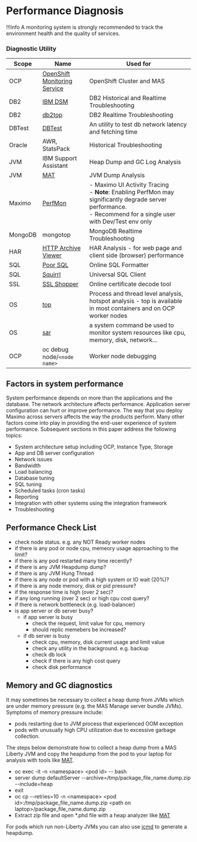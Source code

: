# Performance Diagnosis

!!!info
    A monitoring system is strongly recommended to track the environment health and the quality of services.

### Diagnostic Utility

| Scope                   | Name                      | Used for                                           |
| ------------------------|-------------------------- | ----------------------------------------------------- |
|OCP | [OpenShift Monitoring Service](../mas/monitoring/guidance.md)  | OpenShift Cluster and MAS  |
|DB2 | [IBM DSM](../pd/db2-performance-diagnosis.md#ibm-data-server-manager-ibm-dsm) | DB2 Historical and Realtime Troubleshooting|
|DB2 | [db2top](../pd/db2-performance-diagnosis.md#db2top) | DB2 Realtime Troubleshooting|
|DBTest| [DBTest](../pd/dbtest.md) | An utility to test db network latency and fetching time|
|Oracle | AWR, StatsPack| Historical Troubleshooting |
|JVM | IBM Support Assistant| Heap Dump and GC Log Analysis |
|JVM | [MAT](http://wiki.eclipse.org/MemoryAnalyzer)| JVM Dump Analysis |
|Maximo | [PerfMon](https://www.ibm.com/support/pages/enabling-and-disabling-maximo-activity-dashboard-maximo-75-and-maximo-76) | - Maximo UI Activity Tracing<br/> - **Note**: Enabling PerfMon may significantly degrade server performance. <br/> - Recommend for a single user with Dev/Test env only|
|MongoDB | mongotop | MongoDB Realtime Troubleshooting | 
|HAR | [HTTP Archive Viewer](https://chrome.google.com/webstore/detail/http-archive-viewer/ebbdbdmhegaoooipfnjikefdpeoaidml?hl=en) | HAR Analysis - for web page and client side (browser) performance |
|SQL | [Poor SQL](http://poorsql.com) | Online SQL Formatter | 
|SQL | [Squirrl](http://squirrel-sql.sourceforge.net) | Universal SQL Client |
|SSL | [SSL Shopper](https://www.sslshopper.com)| Online certificate decode tool |
|OS  | [top](https://www.redhat.com/sysadmin/interpret-top-output) | Process and thread level analysis, hotspot analysis - top is available in most containers and on OCP worker nodes|
|OS  | [sar](https://access.redhat.com/solutions/276533) | a system command be used to monitor system resources like cpu, memory, disk, network...|
|OCP | oc debug node/`<node name>` | Worker node debugging |

## Factors in system performance

System performance depends on more than the applications and the database. The network architecture affects performance. Application server configuration can hurt or improve performance. The way that you deploy Maximo across servers affects the way the products perform. Many other factors come into play in providing the end-user experience of system performance.
Subsequent sections in this paper address the following topics:

* System architecture setup including OCP, Instance Type, Storage
* App and DB server configuration
* Network issues
* Bandwidth
* Load balancing
* Database tuning
* SQL tuning
* Scheduled tasks (cron tasks)
* Reporting
* Integration with other systems using the integration framework
* Troubleshooting

## Performance Check List

- check node status. e.g. any NOT Ready worker nodes
- if there is any pod or node cpu, memeory usage approaching to the limit?
- if there is any pod restarted many time recently?
- if there is any JVM Heapdump dump?
- if there is any JVM Hung Thread 
- if there is any node or pod with a high system or IO wait (20%)?
- if there is any node memory, disk or pid pressure?
- if the response time is high (over 2 sec)?
- if any long running (over 2 sec) or high cpu cost query?
- if there is network bottleneck (e.g. load-balancer)
- is app server or db server busy?
    - if app server is busy
        - check the request, limit value for cpu, memory
        - should replic memebers be increased?
    - if db server is busy
        - check cpu, memory, disk current usage and limit value
        - check any utility in the background. e.g. backup
        - check db lock
        - check if there is any high cost query
        - check disk performance

## Memory and GC diagnostics

It may sometimes be necessary to collect a heap dump from JVMs which are under memory pressure (e.g. the MAS Manage server bundle JVMs). Symptoms of memory pressure include:

- pods restarting due to JVM process that experienced OOM exception
- pods with unusually high CPU utilization due to excessive garbage collection.

The steps below demonstrate how to collect a heap dump from a MAS Liberty JVM and copy the heapdump from the pod to your laptop for analysis with tools like [MAT](https://wiki.eclipse.org/MemoryAnalyzer/).

- oc exec -it -n &lt;namespace&gt; &lt;pod id&gt; -- bash
- server dump defaultServer --archive=/tmp/package_file_name.dump.zip --include=heap
- exit
- oc cp --retries=10 -n &lt;namespace&gt; &lt;pod id&gt;:/tmp/package_file_name.dump.zip &lt;path on laptop&gt;/package_file_name.dump.zip
- Extract zip file and open *.phd file with a heap analyzer like [MAT](https://wiki.eclipse.org/MemoryAnalyzer/)

For pods which run non-Liberty JVMs you can also use [jcmd](https://help.eclipse.org/latest/index.jsp?topic=%2Forg.eclipse.mat.ui.help%2Ftasks%2Facquiringheapdump.html) to generate a heapdump.

